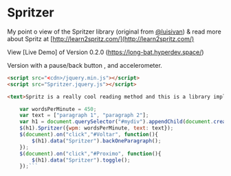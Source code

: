 # Spritzer
My point o view of the Spritzer library (original from [@luisivan](https://github.com/luisivan/spritzer))  & read more about Spritz at [http://learn2spritz.com/](http://learn2spritz.com/)

View [Live Demo] of Version 0.2.0 (https://long-bat.hyperdev.space/)

Version with a pause/back button , and accelerometer. 

``` html
<script src="<cdn>/jquery.min.js"></script>
<script src="Spritzer.jquery.js"></script>
```

``` html
<text>Spritz is a really cool reading method and this is a library implementing it using Javascript.</text>
```

``` javascript
	var wordsPerMinute = 450;
	var text = ["paragraph 1", "paragraph 2"];	
	var h1 = document.querySelector("#mydiv").appendChild(document.createElement('h1'));
	$(h1).Spritzer({wpm: wordsPerMinute, text: text});
	$(document).on("click","#Voltar", function(){
		$(h1).data("Spritzer").backOneParagraph();
	});
	$(document).on("click","#Proximo", function(){
		$(h1).data("Spritzer").toggle();
	});```

